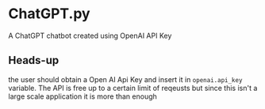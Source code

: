 # ChatGPT.py

A ChatGPT chatbot created using OpenAI API Key

## Heads-up

the user should obtain a Open AI Api Key and insert it in `openai.api_key` variable. The API is free up to a certain limit of reqeusts but since this isn't a large scale application it is more than enough

